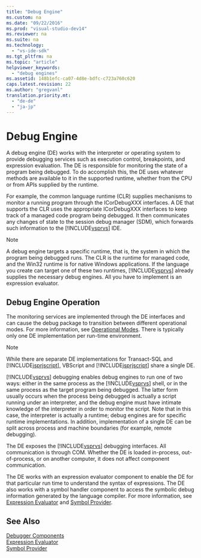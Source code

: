 ```yaml
---
title: "Debug Engine"
ms.custom: na
ms.date: "09/22/2016"
ms.prod: "visual-studio-dev14"
ms.reviewer: na
ms.suite: na
ms.technology: 
  - "vs-ide-sdk"
ms.tgt_pltfrm: na
ms.topic: "article"
helpviewer_keywords: 
  - "debug engines"
ms.assetid: 148b1efc-ca07-4d8e-bdfc-c723a760c620
caps.latest.revision: 22
ms.author: "gregvanl"
translation.priority.mt: 
  - "de-de"
  - "ja-jp"
---
```

# Debug Engine
A debug engine (DE) works with the interpreter or operating system to provide debugging services such as execution control, breakpoints, and expression evaluation. The DE is responsible for monitoring the state of a program being debugged. To do accomplish this, the DE uses whatever methods are available to it in the supported runtime, whether from the CPU or from APIs supplied by the runtime.  
  
 For example, the common language runtime (CLR) supplies mechanisms to monitor a running program through the ICorDebugXXX interfaces. A DE that supports the CLR uses the appropriate ICorDebugXXX interfaces to keep track of a managed code program being debugged. It then communicates any changes of state to the session debug manager (SDM), which forwards such information to the [!INCLUDE[vsprvs](../vs140/includes/vsprvs_md.md)] IDE.  
  
> [!NOTE]
>  A debug engine targets a specific runtime, that is, the system in which the program being debugged runs. The CLR is the runtime for managed code, and the Win32 runtime is for native Windows applications. If the language you create can target one of these two runtimes, [!INCLUDE[vsprvs](../vs140/includes/vsprvs_md.md)] already supplies the necessary debug engines. All you have to implement is an expression evaluator.  
  
## Debug Engine Operation  
 The monitoring services are implemented through the DE interfaces and can cause the debug package to transition between different operational modes. For more information, see [Operational Modes](../vs140/operational-modes.md). There is typically only one DE implementation per run-time environment.  
  
> [!NOTE]
>  While there are separate DE implementations for Transact-SQL and [!INCLUDE[jsprjscript](../vs140/includes/jsprjscript_md.md)], VBScript and [!INCLUDE[jsprjscript](../vs140/includes/jsprjscript_md.md)] share a single DE.  
  
 [!INCLUDE[vsprvs](../vs140/includes/vsprvs_md.md)] debugging enables debug engines to run one of two ways: either in the same process as the [!INCLUDE[vsprvs](../vs140/includes/vsprvs_md.md)] shell, or in the same process as the target program being debugged. The latter form usually occurs when the process being debugged is actually a script running under an interpreter, and the debug engine must have intimate knowledge of the interpreter in order to monitor the script. Note that in this case, the interpreter is actually a runtime; debug engines are for specific runtime implementations. In addition, implementation of a single DE can be split across process and machine boundaries (for example, remote debugging).  
  
 The DE exposes the [!INCLUDE[vsprvs](../vs140/includes/vsprvs_md.md)] debugging interfaces. All communication is through COM. Whether the DE is loaded in-process, out-of-process, or on another computer, it does not affect component communication.  
  
 The DE works with an expression evaluator component to enable the DE for that particular run time to understand the syntax of expressions. The DE also works with a symbol handler component to access the symbolic debug information generated by the language compiler. For more information, see [Expression Evaluator](../vs140/expression-evaluator.md) and [Symbol Provider](../vs140/symbol-provider.md).  
  
## See Also  
 [Debugger Components](../vs140/debugger-components.md)   
 [Expression Evaluator](../vs140/expression-evaluator.md)   
 [Symbol Provider](../vs140/symbol-provider.md)